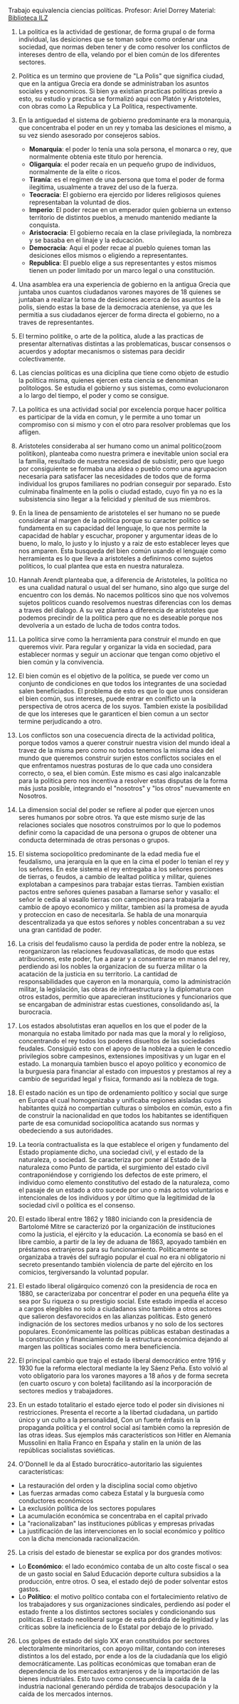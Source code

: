 Trabajo equivalencia ciencias políticas.
Profesor: Ariel Dorrey
Material: [Biblioteca ILZ](https://onedrive.live.com/?id=3CFD2EA5FD82A3BD%215519&cid=3CFD2EA5FD82A3BD&redeem=aHR0cHM6Ly8xZHJ2Lm1zL3UvcyFBcjJqZ3YybEx2MDhxZ3F0YXh0TjBMbUpRUmpBP2U9amJCMGNn)

1.  La politica es la actividad de gestionar, de forma grupal o de forma individual, las desiciones que se toman sobre como ordenar una sociedad, que normas deben tener y de como resolver los conflictos de intereses dentro de ella, velando por el bien común de los diferentes sectores.

2. Politica es un termino que proviene de "La Polis" que significa ciudad, que en la antigua Grecia era donde se administraban los asuntos sociales y economicos. Si bien ya existian practicas politicas previo a esto, su estudio y practica se formalizó aqui con Platón y Aristoteles, con obras como La Republica y La Politica, respectivamente.

3. En la antiguedad el sistema de gobierno predominante era la monarquia, que concentraba el poder en un rey y tomaba las desiciones el mismo, a su vez siendo asesorado por consejeros sabios.
    - **Monarquia**: el poder lo tenía una sola persona, el monarca o rey, que normalmente obtenia este titulo por herencia. 
    - **Oligarquía**: el poder recaía en un pequeño grupo de individuos, normalmente de la elite o ricos. 
    - **Tiranía**: es el regimen de una persona que toma el poder de forma ilegitima, usualmente a travez del uso de la fuerza.
    - **Teocracia**: El gobierno era ejercido por lideres religiosos quienes representaban la voluntad de dios.
    - **Imperio**: El poder recae en un emperador quien gobierna un extenso territorio de distintos pueblos, a menudo mantenido mediante la conquista.
    - **Aristocracia**: El gobierno recaía en la clase privilegiada, la nombreza y se basaba en el linaje y la educación.
    - **Democracia**: Aqui el poder recae al pueblo quienes toman las desiciones ellos mismos o eligiendo a representantes.
    - **Republica**: El pueblo elige a sus representantes y estos mismos tienen un poder limitado por un marco legal o una constitución.


4. Una asamblea era una experiencia de gobierno en la antigua Grecia que juntaba unos cuantos ciudadanos varones mayores de 18 quienes se juntaban a realizar la toma de desiciones acerca de los asuntos de la polis, siendo estas la base de la democracia ateniense, ya que les permitia a sus ciudadanos ejercer de forma directa el gobierno, no a traves de representantes.

5. El termino politike, o arte de la politica, alude a las practicas de presentar alternativas distintas a las problematicas, buscar consensos o acuerdos y adoptar mecanismos o sistemas para decidir colectivamente.
6. Las ciencias politicas es una diciplina que tiene como objeto de estudio la politica misma, quienes ejercen esta ciencia se denominan politologos. Se estudia el gobierno y sus sistemas, como evolucionaron a lo largo del tiempo, el poder y como se consigue. 

7. La politica es una actividad social por excelencia porque hacer politica es participar de la vida en comun, y le permite a uno tomar un compromiso con si mismo y con el otro para resolver problemas que los afligen.

8. Aristoteles consideraba al ser humano como un animal politico(zoom politikon), planteaba como nuestra primera e inevitable union social era la familia, resultado de nuestra necesidad de subsistir, pero que luego por consiguiente se formaba una aldea o pueblo como una agrupacion necesaria para satisfacer las necesidades de todos que de forma individual los grupos familiares no podrian conseguir por separado. Esto culminaba finalmente en la polis o ciudad estado, cuyo fin ya no es la subsistencia sino llegar a la felicidad y plenitud de sus miembros.

9. En la linea de pensamiento de aristoteles el ser humano no se puede considerar al margen de la politica porque su caracter politico se fundamenta en su capacidad del lenguaje, lo que nos permite la capacidad de hablar y escuchar, proponer y argumentar ideas de lo bueno, lo malo, lo justo y lo injusto y a raiz de esto establecer leyes que nos amparen. Esta busqueda del bien común usando el lenguaje como herramienta es lo que lleva a aristoteles a definirnos como sujetos politicos, lo cual plantea que esta en nuestra naturaleza. 

10. Hannah Arendt planteaba que, a diferencia de Aristoteles, la politica no es una cualidad natural o usual del ser humano, sino algo que surge del encuentro con los demás. No nacemos politicos sino que nos volvemos sujetos politicos cuando resolvemos nuestras diferencias con los demas a traves del dialogo. A su vez plantea a diferencia de aristoteles que podemos precindir de la politica pero que no es deseable porque nos devolveria a un estado de lucha de todos contra todos.

11. La politica sirve como la herramienta para construir el mundo en que queremos vivir. Para regular y organizar la vida en sociedad, para establecer normas y seguir un accionar que tengan como objetivo el bien común y la convivencia. 

12. El bien común es el objetivo de la politica, se puede ver como un conjunto de condiciones en que todos los integrantes de una sociedad salen beneficiados. El problema de esto es que lo que unos consideran el bien común, sus intereses, puede entrar en conlficto un la perspectiva de otros acerca de los suyos. Tambien existe la posibilidad de que los intereses que le garanticen el bien comun a un sector termine perjudicando a otro.

13. Los conflictos son una cosecuencia directa de la actividad politica, porque todos vamos a querer construir nuestra vision del mundo ideal a travez de la misma pero como no todos tenemos la misma idea del mundo que queremos construir surjen estos conflictos sociales en el que enfrentamos nuestras posturas de lo que cada uno considera correcto, o sea, el bien común. Este mismo es casi algo inalcanzable para la politica pero nos incentiva a resolver estas disputas de la forma más justa posible, integrando el "nosotros" y "los otros" nuevamente en Nosotros.

14. La dimension social del poder se refiere al poder que ejercen unos seres humanos por sobre otros. Ya que este mismo surje de las relaciones sociales que nosotros construimos por lo que lo podemos definir como la capacidad de una persona o grupos de obtener una conducta determinada de otras personas o grupos.

15. El sistema sociopolitico predominante de la edad media fue el feudalismo, una jerarquía en la que en la cima el poder lo tenian el rey y los señores. En este sistema el rey entregaba a los señores porciones de tierras, o feudos, a cambio de lealtad politica y militar, quienes explotaban a campesinos para trabajar estas tierras. Tambien existian pactos entre señores quienes pasaban a llamarse señor y vasallo: el señor le cedia al vasallo tierras con campecinos para trabajarla a cambio de apoyo economico y militar, tambien así la promesa de ayuda y proteccion en caso de necesitarla. Se habla de una monarquia descentralizada ya que estos señores y nobles concentraban a su vez una gran cantidad de poder.

16. La crisis del feudalismo causo la perdida de poder entre la nobleza, se reorganizaron las relaciones feudovasallaticas, de modo que estas atribuciones, este poder, fue a parar y a consentrarse en manos del rey, perdiendo asi los nobles la organizacion de su fuerza militar o la acatación de la justicia en su territorio. La cantidad de responsabilidades que cayeron en la monarquia, como la administración militar, la legislación, las obras de infraestructura y la diplomatura con otros estados, permitio que aparecieran instituciones y funcionarios que se encargaban de administrar estas cuestiones, consolidando así, la burocracia.

17. Los estados absolutistas eran aquellos en los que el poder de la monarquia no estaba limitado por nada mas que la moral y lo religioso, concentrando el rey todos los poderes disueltos de las sociedades feudales. Consiguió esto con el apoyo de la nobleza a quien le concedio privilegios sobre campesinos, extensiones impositivas y un lugar en el estado. La monarquia tambien busco el apoyo politico y economico de la burguesia para financiar al estado con impuestos y prestamos al rey a cambio de seguridad legal y fisica, formando asi la nobleza de toga.

18. El estado nación es un tipo de ordenamiento político y social que surge en Europa el cual homogenizaba y unificaba regiones aisladas cuyos habitantes quizá no compartían culturas o símbolos en común, esto a fin de construir la nacionalidad en que todos los habitantes se identifiquen parte de esa comunidad sociopolítica acatando sus normas y obedeciendo a sus autoridades.

19. La teoría contractualista es la que establece el origen y fundamento del Estado propiamente dicho, una sociedad civil, y el estado de la naturaleza, o sociedad. Se caracteriza por poner al Estado de la naturaleza como Punto de partida, el surgimiento del estado civil contraponiéndose y corrigiendo los defectos de este primero, el individuo como elemento constitutivo del estado de la naturaleza, como el pasaje de un estado a otro sucede por uno o más actos voluntarios e intencionales de los individuos y por último que la legitimidad de la sociedad civil o política es el consenso.

20. El estado liberal entre 1862 y 1880 iniciando con la presidencia de Bartolomé Mitre se caracterizó por la organización de instituciones como la justicia, el ejército y la educación. La economía se basó en el libre cambio, a partir de la ley de aduana de 1863, apoyado también en préstamos extranjeros para su funcionamiento. Políticamente se organizaba a través del sufragio popular el cual no era ni obligatorio ni secreto presentando también violencia de parte del ejército en los comicios, tergiversando la voluntad popular.

21. El estado liberal oligárquico comenzó con la presidencia de roca en 1880, se caracterizaba por concentrar el poder en una pequeña élite ya sea por Su riqueza o su prestigio social. Este estado impedía el acceso a cargos elegibles no solo a ciudadanos sino también a otros actores que salieron desfavorecidos en las alianzas políticas. Esto generó indignación de los sectores medios urbanos y no solo de los sectores populares. Económicamente las políticas públicas estaban destinadas a la construcción y financiamiento de la estructura económica dejando al margen las políticas sociales como mera beneficiencia. 

22. El principal cambio que trajo el estado liberal democrático entre 1916 y 1930 fue la reforma electoral mediante la ley Sáenz Peña. Esto volvió al voto obligatorio para los varones mayores a 18 años y de forma secreta (en cuarto oscuro y con boleta) facilitando así la incorporación de sectores medios y trabajadores. 

23. En un estado totalitario el estado ejerce todo el poder sin divisiones ni restricciones. Presenta el recorte a la libertad ciudadana, un partido único y un culto a la personalidad, Con un fuerte énfasis en la propaganda política y el control social así también como la represión de las otras ideas. Sus ejemplos más característicos son Hitler en Alemania Mussolini en Italia Franco en España y stalin en la unión de las repúblicas socialistas soviéticas.

24. O'Donnell le da al Estado burocrático-autoritario las siguientes características: 
 - La restauración del orden y la disciplina social como objetivo
 - Las fuerzas armadas como cabeza Estatal y la burguesía como conductores económicos
 - La exclusión política de los sectores populares
 - La acumulación económica se concentraba en el capital privado
 - La "racionalizaban" las instituciones públicas y empresas privadas
 - La justificación de las intervenciones en lo social económico y político con la dicha mencionada racionalización.

25. La crisis del estado de bienestar se explica por dos grandes motivos:
 - Lo **Económico**: el lado económico contaba de un alto coste fiscal o sea de un gasto social en Salud Educación deporte cultura subsidios a la producción, entre otros. O sea, el estado dejó de poder solventar estos gastos.
 - Lo **Político**: el motivo político contaba con el fortalecimiento relativo de los trabajadores y sus organizaciones sindicales, perdiendo así poder el estado frente a los distintos sectores sociales y condicionando sus políticas.
El estado neoliberal surge de esta pérdida de legitimidad y las críticas sobre la ineficiencia de lo Estatal por debajo de lo privado.

26. Los golpes de estado del siglo XX eran constituidos por sectores electoralmente minoritarios, con apoyo militar, contando con intereses distintos a los del estado, por ende a los de la ciudadanía que los eligió democráticamente. Las políticas económicas que tomaban eran de dependencia de los mercados extranjeros y de la importación de las bienes industriales. Esto tuvo como consecuencia la caída de la industria nacional generando pérdida de trabajos desocupación y la caída de los mercados internos.
